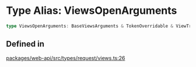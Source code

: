 # Type Alias: ViewsOpenArguments

```ts
type ViewsOpenArguments: BaseViewsArguments & TokenOverridable & ViewTriggerId | ViewInteractivityPointer;
```

## Defined in

[packages/web-api/src/types/request/views.ts:26](https://github.com/slackapi/node-slack-sdk/blob/main/packages/web-api/src/types/request/views.ts#L26)
